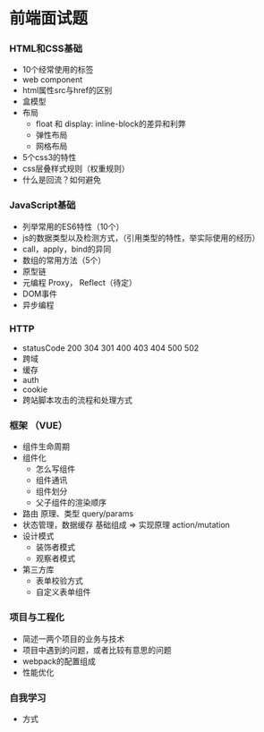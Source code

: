 # 前端面试题

### HTML和CSS基础

- 10个经常使用的标签
- web component
- html属性src与href的区别
- 盒模型
- 布局
  - float 和 display: inline-block的差异和利弊
  - 弹性布局
  - 网格布局
- 5个css3的特性
- css层叠样式规则（权重规则）
- 什么是回流？如何避免


### JavaScript基础

- 列举常用的ES6特性（10个）
- js的数据类型以及检测方式，（引用类型的特性，举实际使用的经历）
- call，apply，bind的异同
- 数组的常用方法（5个）
- 原型链
- 元编程 Proxy， Reflect（待定）
- DOM事件
- 异步编程

### HTTP

- statusCode 200 304 301 400 403 404 500 502
- 跨域
- 缓存
- auth
- cookie
- 跨站脚本攻击的流程和处理方式

### 框架 （VUE）

- 组件生命周期
- 组件化
  - 怎么写组件
  - 组件通讯
  - 组件划分
  - 父子组件的渲染顺序
- 路由 原理、类型 query/params
- 状态管理，数据缓存 基础组成 => 实现原理 action/mutation
- 设计模式
  - 装饰者模式
  - 观察者模式
- 第三方库
  - 表单校验方式
  - 自定义表单组件


### 项目与工程化

- 简述一两个项目的业务与技术
- 项目中遇到的问题，或者比较有意思的问题
- webpack的配置组成
- 性能优化

### 自我学习

- 方式